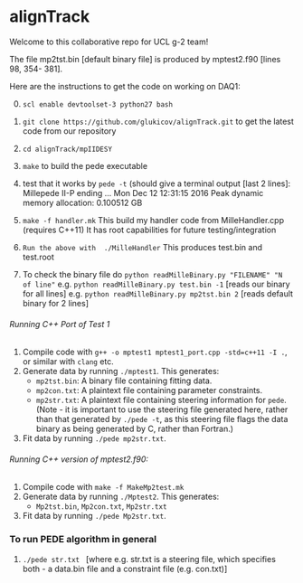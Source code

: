 # alignTrack

Welcome to this collaborative repo for UCL g-2 team!  

The file mp2tst.bin [default binary file] is produced by mptest2.f90 [lines 98, 354- 381]. 

Here are the instructions to get the code on working on DAQ1: 

0) `scl enable devtoolset-3 python27 bash`

1)  `git clone https://github.com/glukicov/alignTrack.git`
to get the latest code from our repository 

2) `cd alignTrack/mpIIDESY`

3) `make`
to build the pede executable 

4) test that it works by `pede -t`
(should give a terminal output [last 2 lines]:
 Millepede II-P ending   ... Mon Dec 12 12:31:15 2016 
 Peak dynamic memory allocation:    0.100512 GB

5) `make -f handler.mk`
This build my handler code from MilleHandler.cpp (requires C++11) 
It has root capabilities for future testing/integration 

6) `Run the above with  ./MilleHandler`
This produces test.bin and test.root

7) To check the binary file do `python readMilleBinary.py "FILENAME" "N of line"`
e.g. `python readMilleBinary.py test.bin -1` [reads our binary for all lines] 
e.g. `python readMilleBinary.py mp2tst.bin 2` [reads default binary for 2 lines] 


###### Running C++ Port of Test 1 ######
1. Compile code with `g++ -o mptest1 mptest1_port.cpp -std=c++11 -I .`, or similar with `clang` etc.
2. Generate data by running `./mptest1`. This generates:
   * `mp2tst.bin`: A binary file containing fitting data.
   * `mp2con.txt`: A plaintext file containing parameter constraints.
   * `mp2str.txt`: A plaintext file containing steering information for `pede`. (Note - it is important to use the steering file generated here, rather than that generated by `./pede -t`, as this steering file flags the data binary as being generated by C, rather than Fortran.)
3. Fit data by running `./pede mp2str.txt`. 

###### Running C++ version of mptest2.f90: ######
1. Compile code with `make -f MakeMp2test.mk`
2. Generate data by running `./Mptest2`. This generates:
   * `Mp2tst.bin`, `Mp2con.txt`, `Mp2str.txt`
3. Fit data by running `./pede Mp2str.txt`.

### To run PEDE algorithm in general ###
1.  ` ./pede str.txt  ` [where e.g. str.txt is a steering file, which specifies both - a data.bin file and a constraint file (e.g. con.txt)]


